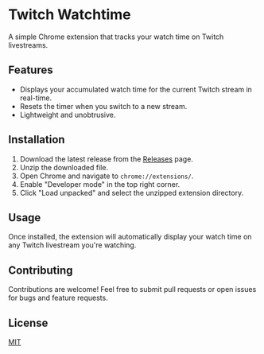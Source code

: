 # Twitch Watchtime

A simple Chrome extension that tracks your watch time on Twitch livestreams.

## Features

*   Displays your accumulated watch time for the current Twitch stream in real-time.
*   Resets the timer when you switch to a new stream.
*   Lightweight and unobtrusive.

## Installation

1.  Download the latest release from the [Releases](https://github.com/Samxel/Twitch-Watchtime/releases) page.
2.  Unzip the downloaded file.
3.  Open Chrome and navigate to `chrome://extensions/`.
4.  Enable "Developer mode" in the top right corner.
5.  Click "Load unpacked" and select the unzipped extension directory.

## Usage

Once installed, the extension will automatically display your watch time on any Twitch livestream you're watching.

## Contributing

Contributions are welcome! Feel free to submit pull requests or open issues for bugs and feature requests.

## License

[MIT](LICENSE)
